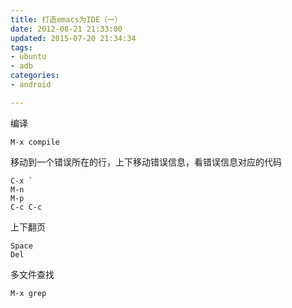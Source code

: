 ```yaml
---
title: 打造emacs为IDE（一）
date: 2012-08-21 21:33:00
updated: 2015-07-20 21:34:34
tags: 
- ubuntu
- adb
categories: 
- android

---
```

 编译

    M-x compile

移动到一个错误所在的行，上下移动错误信息，看错误信息对应的代码

    C-x `
    M-n
    M-p
    C-c C-c


<!--more-->


上下翻页

    Space
    Del

多文件查找

    M-x grep

